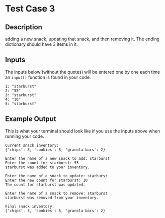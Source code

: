 # Test Case 3

## Description
adding a new snack, updating that snack, and then removing it. The ending dictionary should have 3 items in it.

## Inputs
The inputs below (without the quotes) will be entered one by one each time an `input()` function is found in your code.
```
1: "starburst"
2: "55"
3: "starburst"
4: "10"
5: "starburst"
```

## Example Output
This is what your terminal should look like if you use the inputs above when running your code.
```
Current snack inventory:
{'chips': 3, 'cookies': 5, 'granola bars': 2}

Enter the name of a new snack to add: starburst
Enter the count for starburst: 55
starburst was added to your inventory.

Enter the name of a snack to update: starburst
Enter the new count for starburst: 10
The count for starburst was updated.

Enter the name of a snack to remove: starburst
starburst was removed from your inventory.

Final snack inventory:
{'chips': 3, 'cookies': 5, 'granola bars': 2}
```
